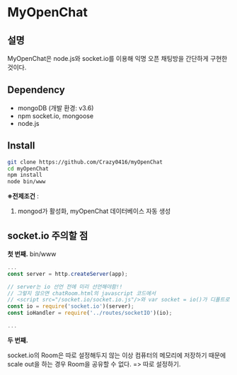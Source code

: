 # MyOpenChat

## 설명 

MyOpenChat은 node.js와 socket.io를 이용해 익명 오픈 채팅방을 간단하게 구현한 것이다.



## Dependency

- mongoDB (개발 환경: v3.6)
- npm socket.io, mongoose
- node.js



## Install

```bash
git clone https://github.com/Crazy0416/myOpenChat
cd myOpenChat
npm install
node bin/www
```

**※전제조건** : 

1. mongod가 활성화, myOpenChat 데이터베이스 자동 생성



## socket.io 주의할 점

**첫 번째.** bin/www

```javascript
...
const server = http.createServer(app);

// server는 io 선언 전에 미리 선언해야함!!
// 그렇지 않으면 chatRoom.html의 javascript 코드에서
// <script src="/socket.io/socket.io.js"/>와 var socket = io()가 디폴트로 설정 안됌
const io = require('socket.io')(server);
const ioHandler = require('../routes/socketIO')(io);

...
```



**두 번째.**

socket.io의 Room은 따로 설정해두지 않는 이상 컴퓨터의 메모리에 저장하기 때문에 scale out을 하는 경우 Room을 공유할 수 없다. => 따로 설정하기.

